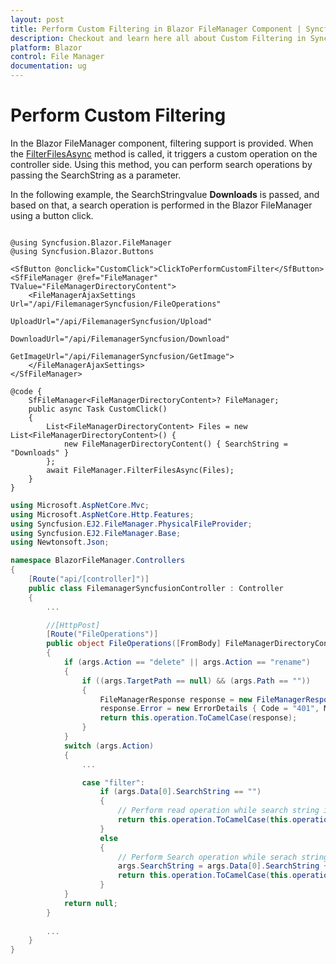 ```yaml
---
layout: post
title: Perform Custom Filtering in Blazor FileManager Component | Syncfusion
description: Checkout and learn here all about Custom Filtering in Syncfusion Blazor FileManager component and more.
platform: Blazor
control: File Manager
documentation: ug
---
```


# Perform Custom Filtering

In the Blazor FileManager component, filtering support is provided. When the [FilterFilesAsync](https://help.syncfusion.com/cr/blazor/Syncfusion.Blazor.FileManager.SfFileManager-1.html#Syncfusion_Blazor_FileManager_SfFileManager_1_FilterFilesAsync_System_Collections_Generic_List__0__) method is called, it triggers a custom operation on the controller side. Using this method, you can perform search operations by passing the SearchString as a parameter. 

In the following example, the SearchStringvalue **Downloads** is passed, and based on that, a search operation is performed in the Blazor FileManager using a button click.

```cshtml

@using Syncfusion.Blazor.FileManager
@using Syncfusion.Blazor.Buttons

<SfButton @onclick="CustomClick">ClickToPerformCustomFilter</SfButton>
<SfFileManager @ref="FileManager" TValue="FileManagerDirectoryContent">
    <FileManagerAjaxSettings Url="/api/FilemanagerSyncfusion/FileOperations"
                            UploadUrl="/api/FilemanagerSyncfusion/Upload"
                            DownloadUrl="/api/FilemanagerSyncfusion/Download"
                            GetImageUrl="/api/FilemanagerSyncfusion/GetImage">
    </FileManagerAjaxSettings>
</SfFileManager>

@code {
    SfFileManager<FileManagerDirectoryContent>? FileManager;
    public async Task CustomClick()
    {
        List<FileManagerDirectoryContent> Files = new List<FileManagerDirectoryContent>() {
            new FileManagerDirectoryContent() { SearchString = "Downloads" }
        };
        await FileManager.FilterFilesAsync(Files);
    }
}

```

```csharp
using Microsoft.AspNetCore.Mvc;
using Microsoft.AspNetCore.Http.Features;
using Syncfusion.EJ2.FileManager.PhysicalFileProvider;
using Syncfusion.EJ2.FileManager.Base;
using Newtonsoft.Json;

namespace BlazorFileManager.Controllers
{
    [Route("api/[controller]")]
    public class FilemanagerSyncfusionController : Controller
    {
        ...

        //[HttpPost]
        [Route("FileOperations")]
        public object FileOperations([FromBody] FileManagerDirectoryContent args)
        {
            if (args.Action == "delete" || args.Action == "rename")
            {
                if ((args.TargetPath == null) && (args.Path == ""))
                {
                    FileManagerResponse response = new FileManagerResponse();
                    response.Error = new ErrorDetails { Code = "401", Message = "Restricted to modify the root folder." };
                    return this.operation.ToCamelCase(response);
                }
            }
            switch (args.Action)
            {
                ...

                case "filter":
                    if (args.Data[0].SearchString == "")
                    {
                        // Perform read operation while search string is empty.
                        return this.operation.ToCamelCase(this.operation.GetFiles(args.Path, args.ShowHiddenItems));
                    }
                    else
                    {
                        // Perform Search operation while serach string has value.
                        args.SearchString = args.Data[0].SearchString + "*";
                        return this.operation.ToCamelCase(this.operation.Search(args.Path, args.SearchString, args.ShowHiddenItems, args.CaseSensitive));
                    }
            }
            return null;
        }
        
        ...
    }
}

```
